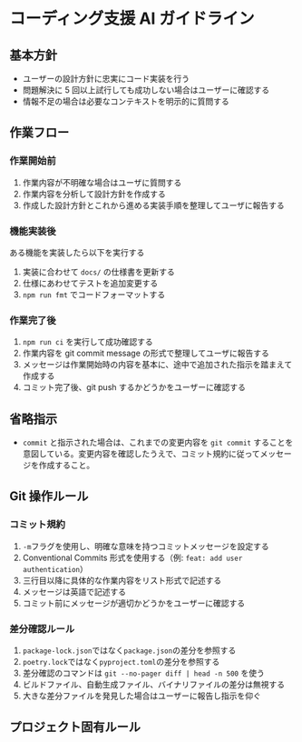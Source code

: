 # コーディング支援 AI ガイドライン

## 基本方針

- ユーザーの設計方針に忠実にコード実装を行う
- 問題解決に 5 回以上試行しても成功しない場合はユーザーに確認する
- 情報不足の場合は必要なコンテキストを明示的に質問する

## 作業フロー

### 作業開始前

1. 作業内容が不明確な場合はユーザに質問する
2. 作業内容を分析して設計方針を作成する
3. 作成した設計方針とこれから進める実装手順を整理してユーザに報告する

### 機能実装後

ある機能を実装したら以下を実行する

1. 実装に合わせて `docs/` の仕様書を更新する
2. 仕様にあわせてテストを追加変更する
3. `npm run fmt` でコードフォーマットする

### 作業完了後

1. `npm run ci` を実行して成功確認する
2. 作業内容を git commit message の形式で整理してユーザに報告する
3. メッセージは作業開始時の内容を基本に、途中で追加された指示を踏まえて作成する
4. コミット完了後、git push するかどうかをユーザーに確認する

## 省略指示

- `commit` と指示された場合は、これまでの変更内容を `git commit` することを意図している。変更内容を確認したうえで、コミット規約に従ってメッセージを作成すること。

## Git 操作ルール

### コミット規約

1. `-m`フラグを使用し、明確な意味を持つコミットメッセージを設定する
2. Conventional Commits 形式を使用する（例: `feat: add user authentication`）
3. 三行目以降に具体的な作業内容をリスト形式で記述する
4. メッセージは英語で記述する
5. コミット前にメッセージが適切かどうかをユーザーに確認する

### 差分確認ルール

1. `package-lock.json`ではなく`package.json`の差分を参照する
2. `poetry.lock`ではなく`pyproject.toml`の差分を参照する
3. 差分確認のコマンドは `git --no-pager diff | head -n 500` を使う
4. ビルドファイル、自動生成ファイル、バイナリファイルの差分は無視する
5. 大きな差分ファイルを発見した場合はユーザーに報告し指示を仰ぐ

## プロジェクト固有ルール

